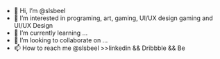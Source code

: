 - 👋 Hi, I’m @slsbeel
- 👀 I’m interested in programing, art, gaming, UI/UX design gaming and UI/UX Design
- 🌱 I’m currently learning ...
- 💞️ I’m looking to collaborate on ...
- 📫 How to reach me @slsbeel >>linkedin && Dribbble && Be

<!---
slsbeel/slsbeel is a ✨ special ✨ repository because its `README.md` (this file) appears on your GitHub profile.
You can click the Preview link to take a look at your changes.
--->
